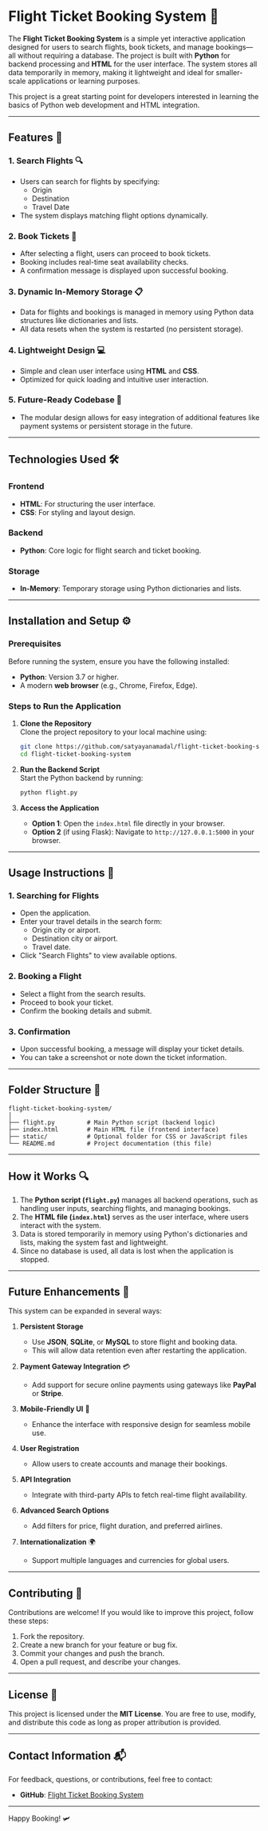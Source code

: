 # **Flight Ticket Booking System** 🛫  
The **Flight Ticket Booking System** is a simple yet interactive application designed for users to search flights, book tickets, and manage bookings—all without requiring a database. The project is built with **Python** for backend processing and **HTML** for the user interface. The system stores all data temporarily in memory, making it lightweight and ideal for smaller-scale applications or learning purposes.  

This project is a great starting point for developers interested in learning the basics of Python web development and HTML integration.

---

## **Features** 🚀  

### 1. **Search Flights** 🔍  
- Users can search for flights by specifying:  
  - Origin  
  - Destination  
  - Travel Date  
- The system displays matching flight options dynamically.  

### 2. **Book Tickets** 🎫  
- After selecting a flight, users can proceed to book tickets.  
- Booking includes real-time seat availability checks.  
- A confirmation message is displayed upon successful booking.  

### 3. **Dynamic In-Memory Storage** 📋  
- Data for flights and bookings is managed in memory using Python data structures like dictionaries and lists.  
- All data resets when the system is restarted (no persistent storage).  

### 4. **Lightweight Design** 💻  
- Simple and clean user interface using **HTML** and **CSS**.  
- Optimized for quick loading and intuitive user interaction.  

### 5. **Future-Ready Codebase** 🔧  
- The modular design allows for easy integration of additional features like payment systems or persistent storage in the future.  

---

## **Technologies Used** 🛠️  

### **Frontend**  
- **HTML**: For structuring the user interface.  
- **CSS**: For styling and layout design.  

### **Backend**  
- **Python**: Core logic for flight search and ticket booking.  

### **Storage**  
- **In-Memory**: Temporary storage using Python dictionaries and lists.  

---

## **Installation and Setup** ⚙️  

### **Prerequisites**  
Before running the system, ensure you have the following installed:  
- **Python**: Version 3.7 or higher.  
- A modern **web browser** (e.g., Chrome, Firefox, Edge).  

### **Steps to Run the Application**  

1. **Clone the Repository**  
   Clone the project repository to your local machine using:  
   ```bash  
   git clone https://github.com/satyayanamadal/flight-ticket-booking-system.git  
   cd flight-ticket-booking-system  
   ```  

2. **Run the Backend Script**  
   Start the Python backend by running:  
   ```bash  
   python flight.py  
   ```  

3. **Access the Application**  
   - **Option 1**: Open the `index.html` file directly in your browser.  
   - **Option 2** (if using Flask): Navigate to `http://127.0.0.1:5000` in your browser.  

---

## **Usage Instructions** 🌟  

### **1. Searching for Flights**  
- Open the application.  
- Enter your travel details in the search form:  
  - Origin city or airport.  
  - Destination city or airport.  
  - Travel date.  
- Click "Search Flights" to view available options.  

### **2. Booking a Flight**  
- Select a flight from the search results.  
- Proceed to book your ticket.  
- Confirm the booking details and submit.  

### **3. Confirmation**  
- Upon successful booking, a message will display your ticket details.  
- You can take a screenshot or note down the ticket information.  

---

## **Folder Structure** 📁  
```  
flight-ticket-booking-system/  
│  
├── flight.py         # Main Python script (backend logic)  
├── index.html        # Main HTML file (frontend interface)  
├── static/           # Optional folder for CSS or JavaScript files  
└── README.md         # Project documentation (this file)  
```  

---

## **How it Works** 🔍  
1. The **Python script (`flight.py`)** manages all backend operations, such as handling user inputs, searching flights, and managing bookings.  
2. The **HTML file (`index.html`)** serves as the user interface, where users interact with the system.  
3. Data is stored temporarily in memory using Python's dictionaries and lists, making the system fast and lightweight.  
4. Since no database is used, all data is lost when the application is stopped.  

---

## **Future Enhancements** 🔮  

This system can be expanded in several ways:  

1. **Persistent Storage**  
   - Use **JSON**, **SQLite**, or **MySQL** to store flight and booking data.  
   - This will allow data retention even after restarting the application.  

2. **Payment Gateway Integration** 💳  
   - Add support for secure online payments using gateways like **PayPal** or **Stripe**.  

3. **Mobile-Friendly UI** 📱  
   - Enhance the interface with responsive design for seamless mobile use.  

4. **User Registration**  
   - Allow users to create accounts and manage their bookings.  

5. **API Integration**  
   - Integrate with third-party APIs to fetch real-time flight availability.  

6. **Advanced Search Options**  
   - Add filters for price, flight duration, and preferred airlines.  

7. **Internationalization** 🌍  
   - Support multiple languages and currencies for global users.  

---

## **Contributing** 🤝  
Contributions are welcome! If you would like to improve this project, follow these steps:  

1. Fork the repository.  
2. Create a new branch for your feature or bug fix.  
3. Commit your changes and push the branch.  
4. Open a pull request, and describe your changes.  

---

## **License** 📄  
This project is licensed under the **MIT License**. You are free to use, modify, and distribute this code as long as proper attribution is provided.  

---

## **Contact Information** 📬  
For feedback, questions, or contributions, feel free to contact:  
- **GitHub**: [Flight Ticket Booking System](https://github.com/satyayanamadal/flight-ticket-booking-system.git)  

---

Happy Booking! 🛩️
